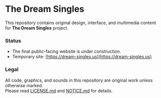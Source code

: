 # The Dream Singles

This repository contains original design, interface, and multimedia content for **The Dream Singles** project.

### Status
- The final public-facing website is under construction.
- Temporary site: [https://dream-singles.us](https://dream-singles.us)

### Legal
All code, graphics, and sounds in this repository are original work unless otherwise marked.  
Please read [LICENSE.md](LICENSE.md) and [NOTICE.md](NOTICE.md) for details.
